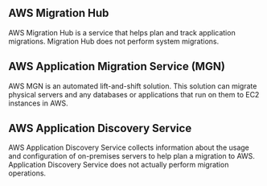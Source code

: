 ## AWS Migration Hub

AWS Migration Hub is a service that helps plan and track application migrations. Migration Hub does not perform system migrations.

## AWS Application Migration Service (MGN)

AWS MGN is an automated lift-and-shift solution. This solution can migrate physical servers and any databases or applications that run on them to EC2 instances in AWS.

## AWS Application Discovery Service

AWS Application Discovery Service collects information about the usage and configuration of on-premises servers to help plan a migration to AWS. Application Discovery Service does not actually perform migration operations.
